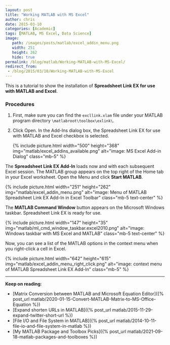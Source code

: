 ```yaml
---
layout: post
title: "Working MATLAB with MS Excel"
author: chris
date: 2015-03-10
categories: [Academic]
tags: [MATLAB, MS Excel, Data Science]
image: 
   path: /images/posts/matlab/excel_addin_menu.png
   width: 251
   height: 262
   hide: true
permalink: /blog/matlab/Working-MATLAB-with-MS-Excel/
redirect_from:
 - /blog/2015/03/10/Working-MATLAB-with-MS-Excel
---
```


This is a tutorial to show the installation of **Spreadsheet Link EX for use with MATLAB and Excel**.

<!--more-->

### Procedures

1. First, make sure you can find the `excllink.xlam` file under your MATLAB program directory `\matlabroot\toolbox\exlink\`.

2. Click Open. In the Add-Ins dialog box, the Spreadsheet Link EX for use with MATLAB and Excel checkbox is selected.

   {% include picture.html width="500" height="368"
   img="matlab/excel_addins_available.png" alt="image: MS Excel Add-in Dialog" class="mb-5" %}

The **Spreadsheet Link EX Add-In** loads now and with each subsequent Excel session. The MATLAB group appears on the top right of the Home tab in your Excel worksheet. Open the Menu and click **Start MATLAB**.

{% include picture.html width="251" height="262"
img="matlab/excel_addin_menu.png" alt="image: Menu of MATLAB Spreadsheet Link EX Add-In in Excel Toolbar" class="mb-5 text-center" %}

The **MATLAB Command Window** button appears on the Microsoft Windows taskbar. Spreadsheet Link EX is ready for use.

{% include picture.html width="147" height="35"
img="matlab/ml_cmd_window_taskbar.excel2010.png" alt="image: Windows taskbar with MS Excel and MATLAB" class="mb-5 text-center" %}

Now, you can see a list of the MATLAB options in the context menu when you right-click a cell in Excel.

{% include picture.html width="642" height="615"
img="matlab/excel_addin_menu_right_click.png" alt="image: context menu of MATLAB Spreadsheet Link EX Add-In" class="mb-5" %}

* * *

**Keep on reading**:

- [Matrix Conversion between MATLAB and Microsoft Equation Editor]({% post_url matlab/2020-01-15-Convert-MATLAB-Matrix-to-MS-Office-Equation %})
- [Expand shorten URLs in MATLAB]({% post_url matlab/2015-11-29-expand-twitter-short-url %})
- [File I/O and File System in MATLAB]({% post_url matlab/2014-10-11-file-io-and-file-system-in-matlab %})
- [My MATLAB Package and Toolbox Picks]({% post_url matlab/2021-09-18-matlab-packages-and-toolboxes %})
